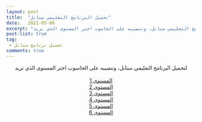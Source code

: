 ```yaml
---
layout: post
title:  "تحميل البرنامج التعليمي سنابل"
date:   2021-05-06
excerpt: "لتحميل البرنامج التعليمي سنابل، وتنصيبه على الحاسوب اختر المستوى الذي تريد"
post-list: true
tag:
 - تحميل برنامج سنابل
comments: true
---
```


    
<center>
	لتحميل البرنامج التعليمي سنابل، وتنصيبه على الحاسوب اختر المستوى الذي تريد
<br><br>
<div markdown="0"><a href="https://drive.google.com/u/0/uc?id=1CQ30aLz3QeiJO9qY0PXWv58rE0iqEeqM&export=download" class="btn btn-primary">المستوى 1</a></div>
<div markdown="0"><a href="https://drive.google.com/u/0/uc?id=XXXXXXXXXXXXXXXXXXXXXXXXXXX&export=download" class="btn btn-danger">المستوى 2</a></div>
<div markdown="0"><a href="https://drive.google.com/u/0/uc?id=XXXXXXXXXXXXXXXXXXXXXXXXXXX&export=download" class="btn btn-warning">المستوى 3</a></div>
<div markdown="0"><a href="https://drive.google.com/u/0/uc?id=XXXXXXXXXXXXXXXXXXXXXXXXXXX&export=download" class="btn btn-info">المستوى 4</a></div>
<div markdown="0"><a href="https://drive.google.com/u/0/uc?id=XXXXXXXXXXXXXXXXXXXXXXXXXXX&export=download" class="btn btn-success">المستوى 5</a></div>
<div markdown="0"><a href="https://drive.google.com/u/0/uc?id=XXXXXXXXXXXXXXXXXXXXXXXXXXX&export=download" class="btn btn-surprise">المستوى 6</a></div>

</center>
     

